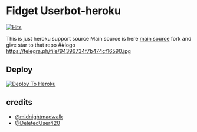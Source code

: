 # Fidget Userbot-heroku
[![Hits](https://hits.seeyoufarm.com/api/count/incr/badge.svg?url=https%3A%2F%2Fgithub.com%2FMr-confused%2Fcatpack&count_bg=%2379C83D&title_bg=%23555555&icon=&icon_color=%23E7E7E7&title=hits&edge_flat=false)](https://github.com/king-cobra-user/FIDJET-USERBOT/https://github.com/king-cobra-user/FIDJET-USERBOT)

This is just heroku support source 
Main source is here [main source](https://github.com/king-cobra-user/FIDJET-USERBOT/https://github.com/king-cobra-user/FIDJET-USERBOT) fork and give star to that repo 
##logo
https://telegra.ph/file/94396734f7b474cf16590.jpg
## Deploy
[![Deploy To Heroku](https://www.herokucdn.com/deploy/button.svg)](https://dashboard.heroku.com/new?button-url=https%3A%2F%2Fgithub.com%2FMr-confused%2Fcatpack&template=https%3A%2F%2Fgithub.com%2FMr-confused%2Ffidjetpack)

## credits
   - [@midnightmadwalk](https://t.me/midnightmadwalk)
   - [@DeletedUser420](https://t.me/DeletedUser420)
